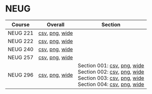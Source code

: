 # NEUG

| Course | Overall | Section |
| ------ | ------- | ------- |
| NEUG 221 | [csv](https://github.com/UCSD-Historical-Enrollment-Data/2024Winter/blob/main/overall/NEUG%20221.csv), [png](https://raw.githubusercontent.com/UCSD-Historical-Enrollment-Data/2024Winter/main/plot_overall/NEUG%20221.png), [wide](https://raw.githubusercontent.com/UCSD-Historical-Enrollment-Data/2024Winter/main/plot_overall_wide/NEUG%20221.png) |  |
| NEUG 222 | [csv](https://github.com/UCSD-Historical-Enrollment-Data/2024Winter/blob/main/overall/NEUG%20222.csv), [png](https://raw.githubusercontent.com/UCSD-Historical-Enrollment-Data/2024Winter/main/plot_overall/NEUG%20222.png), [wide](https://raw.githubusercontent.com/UCSD-Historical-Enrollment-Data/2024Winter/main/plot_overall_wide/NEUG%20222.png) |  |
| NEUG 240 | [csv](https://github.com/UCSD-Historical-Enrollment-Data/2024Winter/blob/main/overall/NEUG%20240.csv), [png](https://raw.githubusercontent.com/UCSD-Historical-Enrollment-Data/2024Winter/main/plot_overall/NEUG%20240.png), [wide](https://raw.githubusercontent.com/UCSD-Historical-Enrollment-Data/2024Winter/main/plot_overall_wide/NEUG%20240.png) |  |
| NEUG 257 | [csv](https://github.com/UCSD-Historical-Enrollment-Data/2024Winter/blob/main/overall/NEUG%20257.csv), [png](https://raw.githubusercontent.com/UCSD-Historical-Enrollment-Data/2024Winter/main/plot_overall/NEUG%20257.png), [wide](https://raw.githubusercontent.com/UCSD-Historical-Enrollment-Data/2024Winter/main/plot_overall_wide/NEUG%20257.png) |  |
| NEUG 296 | [csv](https://github.com/UCSD-Historical-Enrollment-Data/2024Winter/blob/main/overall/NEUG%20296.csv), [png](https://raw.githubusercontent.com/UCSD-Historical-Enrollment-Data/2024Winter/main/plot_overall/NEUG%20296.png), [wide](https://raw.githubusercontent.com/UCSD-Historical-Enrollment-Data/2024Winter/main/plot_overall_wide/NEUG%20296.png) | Section 001: [csv](https://github.com/UCSD-Historical-Enrollment-Data/2024Winter/blob/main/section/NEUG%20296_001.csv), [png](https://raw.githubusercontent.com/UCSD-Historical-Enrollment-Data/2024Winter/main/plot_section/NEUG%20296_001.png), [wide](https://raw.githubusercontent.com/UCSD-Historical-Enrollment-Data/2024Winter/main/plot_section_wide/NEUG%20296_001.png)<br>Section 002: [csv](https://github.com/UCSD-Historical-Enrollment-Data/2024Winter/blob/main/section/NEUG%20296_002.csv), [png](https://raw.githubusercontent.com/UCSD-Historical-Enrollment-Data/2024Winter/main/plot_section/NEUG%20296_002.png), [wide](https://raw.githubusercontent.com/UCSD-Historical-Enrollment-Data/2024Winter/main/plot_section_wide/NEUG%20296_002.png)<br>Section 003: [csv](https://github.com/UCSD-Historical-Enrollment-Data/2024Winter/blob/main/section/NEUG%20296_003.csv), [png](https://raw.githubusercontent.com/UCSD-Historical-Enrollment-Data/2024Winter/main/plot_section/NEUG%20296_003.png), [wide](https://raw.githubusercontent.com/UCSD-Historical-Enrollment-Data/2024Winter/main/plot_section_wide/NEUG%20296_003.png)<br>Section 004: [csv](https://github.com/UCSD-Historical-Enrollment-Data/2024Winter/blob/main/section/NEUG%20296_004.csv), [png](https://raw.githubusercontent.com/UCSD-Historical-Enrollment-Data/2024Winter/main/plot_section/NEUG%20296_004.png), [wide](https://raw.githubusercontent.com/UCSD-Historical-Enrollment-Data/2024Winter/main/plot_section_wide/NEUG%20296_004.png) |
